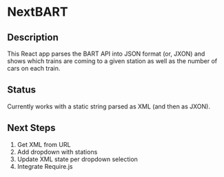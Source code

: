 NextBART
========

Description
--------
This React app parses the BART API into JSON format (or, JXON) and shows which trains are coming to a given station as well as the number of cars on each train.

Status
--------
Currently works with a static string parsed as XML (and then as JXON).

Next Steps
--------
1. Get XML from URL
2. Add dropdown with stations
3. Update XML state per dropdown selection
4. Integrate Require.js
